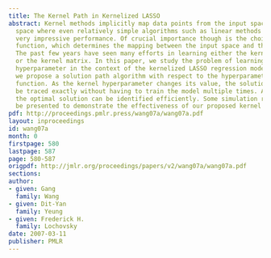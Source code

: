 ```yaml
---
title: The Kernel Path in Kernelized LASSO
abstract: Kernel methods implicitly map data points from the input space to some feature
  space where even relatively simple algorithms such as linear methods can deliver
  very impressive performance. Of crucial importance though is the choice of the kernel
  function, which determines the mapping between the input space and the feature space.
  The past few years have seen many efforts in learning either the kernel function
  or the kernel matrix. In this paper, we study the problem of learning the kernel
  hyperparameter in the context of the kernelized LASSO regression model. Specifically,
  we propose a solution path algorithm with respect to the hyperparameter of the kernel
  function. As the kernel hyperparameter changes its value, the solution path can
  be traced exactly without having to train the model multiple times. As a result,
  the optimal solution can be identified efficiently. Some simulation results will
  be presented to demonstrate the effectiveness of our proposed kernel path algorithm.
pdf: http://proceedings.pmlr.press/wang07a/wang07a.pdf
layout: inproceedings
id: wang07a
month: 0
firstpage: 580
lastpage: 587
page: 580-587
origpdf: http://jmlr.org/proceedings/papers/v2/wang07a/wang07a.pdf
sections: 
author:
- given: Gang
  family: Wang
- given: Dit-Yan
  family: Yeung
- given: Frederick H.
  family: Lochovsky
date: 2007-03-11
publisher: PMLR
---
```


